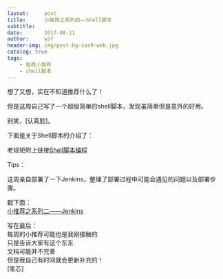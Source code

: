 ```yaml
---
layout:     post
title:      小推荐之系列四——Shell脚本
subtitle:   
date:       2017-08-11
author:     wsf
header-img: img/post-bg-ios9-web.jpg
catalog: true
tags:
    - 每周小推荐
    - shell脚本
---
```


想了又想，实在不知道推荐什么了！    

但是这周自己写了一个超级简单的shell脚本，发现虽简单但是意外的好用。

别笑，[认真脸]。

下面是关于Shell脚本的介绍了：  

老规矩附上链接[Shell脚本编程](http://c.biancheng.net/cpp/view/6998.html)

Tips：  

这周亲自部署了一下Jenkins，整理了部署过程中可能会遇见的问题以及部署步骤。

戳下面：  
[小推荐之系列二——Jenkins](http://note.youdao.com/noteshare?id=20e5fd54899822a670bdc7ff14223b13&sub=23684C432CE94623BB98A6A3F4FF28E0)


写在最后：  
每周的小推荐可能也是我刚接触的   
只是告诉大家有这个东东  
文档可能并不完善  
但是我自己有时间就会更新补充的！  
[笔芯]

